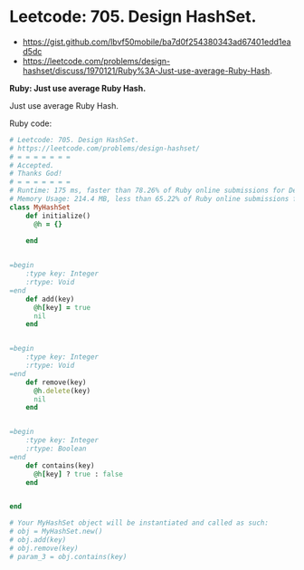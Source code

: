 # Leetcode: 705. Design HashSet.

- https://gist.github.com/lbvf50mobile/ba7d0f254380343ad67401edd1ead5dc
- https://leetcode.com/problems/design-hashset/discuss/1970121/Ruby%3A-Just-use-average-Ruby-Hash.

**Ruby: Just use average Ruby Hash.**

Just use average Ruby Hash.

Ruby code:
```Ruby
# Leetcode: 705. Design HashSet.
# https://leetcode.com/problems/design-hashset/
# = = = = = = =
# Accepted.
# Thanks God!
# = = = = = = =
# Runtime: 175 ms, faster than 78.26% of Ruby online submissions for Design HashSet.
# Memory Usage: 214.4 MB, less than 65.22% of Ruby online submissions for Design HashSet.
class MyHashSet
    def initialize()
      @h = {}
        
    end


=begin
    :type key: Integer
    :rtype: Void
=end
    def add(key)
      @h[key] = true
      nil
    end


=begin
    :type key: Integer
    :rtype: Void
=end
    def remove(key)
      @h.delete(key)
      nil
    end


=begin
    :type key: Integer
    :rtype: Boolean
=end
    def contains(key)
      @h[key] ? true : false
    end


end

# Your MyHashSet object will be instantiated and called as such:
# obj = MyHashSet.new()
# obj.add(key)
# obj.remove(key)
# param_3 = obj.contains(key)
```
